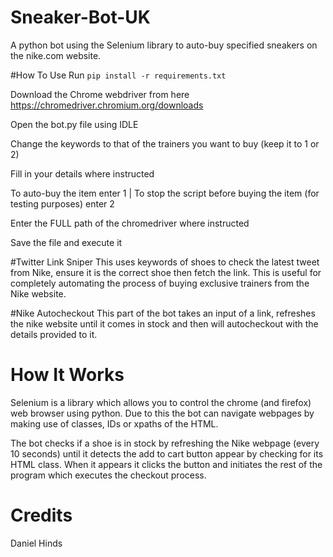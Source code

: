 # Sneaker-Bot-UK
A python bot using the Selenium library to auto-buy specified sneakers on the nike.com website.

#How To Use
Run `pip install -r requirements.txt`

Download the Chrome webdriver from here https://chromedriver.chromium.org/downloads

Open the bot.py file using IDLE

Change the keywords to that of the trainers you want to buy (keep it to 1 or 2)

Fill in your details where instructed

To auto-buy the item enter 1 | To stop the script before buying the item (for testing purposes) enter 2

Enter the FULL path of the chromedriver where instructed

Save the file and execute it



#Twitter Link Sniper
This uses keywords of shoes to check the latest tweet from Nike, ensure it is the correct shoe then fetch the link. This is useful for completely automating the process of buying exclusive trainers from the Nike website.

#Nike Autocheckout
This part of the bot takes an input of a link, refreshes the nike website until it comes in stock and then will autocheckout with the details provided to it.

# How It Works

Selenium is a library which allows you to control the chrome (and firefox) web browser using python. Due to this the bot can navigate webpages by making use of classes, IDs or xpaths of the HTML. 

The bot checks if a shoe is in stock by refreshing the Nike webpage (every 10 seconds) until it detects the add to cart button appear by checking for its HTML class. When it appears it clicks the button and initiates the rest of the program which executes the checkout process.

# Credits 

Daniel Hinds
